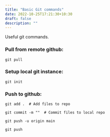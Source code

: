 ```yaml
---
title: "Basic Git commands"
date: 2022-10-25T17:21:30+10:30
draft: false
description: ""
---
```


Useful git commands.

### Pull from remote github:
```
git pull
```
### Setup local git instance:
```
git init
```


### Push to github:

```
git add .  # Add files to repo

git commit -m ""  # Commit files to local repo

git push -u origin main

git push
```